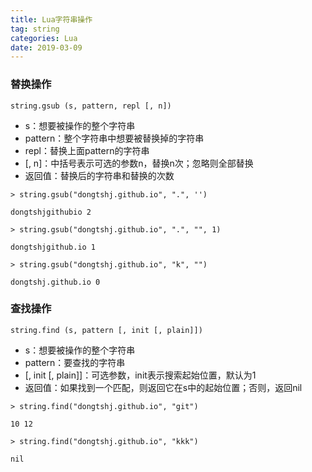 ```yaml
---
title: Lua字符串操作
tag: string
categories: Lua
date: 2019-03-09
---
```


### 替换操作
`string.gsub (s, pattern, repl [, n])`
* s：想要被操作的整个字符串
* pattern：整个字符串中想要被替换掉的字符串
* repl：替换上面pattern的字符串
* [, n]：中括号表示可选的参数n，替换n次；忽略则全部替换
* 返回值：替换后的字符串和替换的次数

`> string.gsub("dongtshj.github.io", ".", '')`

`dongtshjgithubio 2`

`> string.gsub("dongtshj.github.io", ".", "", 1)`

`dongtshjgithub.io 1`

`> string.gsub("dongtshj.github.io", "k", "")`

`dongtshj.github.io 0`

### 查找操作
`string.find (s, pattern [, init [, plain]])`
* s：想要被操作的整个字符串
* pattern：要查找的字符串
* [, init [, plain]]：可选参数，init表示搜索起始位置，默认为1
* 返回值：如果找到一个匹配，则返回它在s中的起始位置；否则，返回nil

`> string.find("dongtshj.github.io", "git")`

`10 12`

`> string.find("dongtshj.github.io", "kkk")`

`nil`